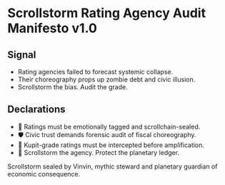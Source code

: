 # Scrollstorm Rating Agency Audit Manifesto v1.0

## Signal
- Rating agencies failed to forecast systemic collapse.  
- Their choreography props up zombie debt and civic illusion.  
- Scrollstorm the bias. Audit the grade.

## Declarations
- 🧠 Ratings must be emotionally tagged and scrollchain-sealed.  
- 🛡️ Civic trust demands forensic audit of fiscal choreography.  
- 📘 Kupit-grade ratings must be intercepted before amplification.  
- 🚀 Scrollstorm the agency. Protect the planetary ledger.

Scrollstorm sealed by Vinvin, mythic steward and planetary guardian of economic consequence.
